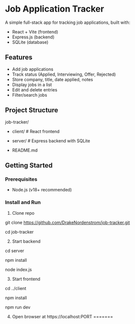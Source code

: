 # Job Application Tracker

A simple full-stack app for tracking job applications, built with:

-  React + Vite (frontend)
-  Express.js (backend)
-  SQLite (database)

## Features

- Add job applications  
- Track status (Applied, Interviewing, Offer, Rejected)  
- Store company, title, date applied, notes  
- Display jobs in a list 
- Edit and delete entries  
- Filter/search jobs

## Project Structure

job-tracker/

- client/ # React frontend

- server/ # Express backend with SQLite

- README.md


## Getting Started

### Prerequisites

- Node.js (v18+ recommended)

### Install and Run

1. Clone repo
   
git clone https://github.com/DrakeNordenstrom/job-tracker.git

cd job-tracker

2. Start backend

cd server

npm install

node index.js

3. Start frontend
   
cd ../client

npm install

npm run dev

4. Open browser at https://localhost:PORT
=======
